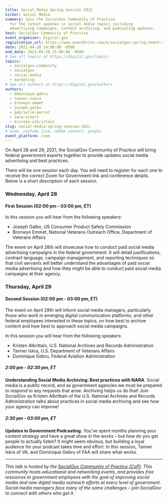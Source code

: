 ```yaml
---
title: Social Media Spring Session 2021
kicker: Social Media
summary: Join the SocialGov Community of Practice
  for the latest updates in social media topics including
  advertising campaigns, content archiving, and podcasting updates.
host: SocialGov Community of Practice
event_organizer: Digital.gov
registration_url: https://www.eventbrite.com/e/socialgov-spring-event-2021-tickets-151530260087
date: 2021-04-28 14:00:00 -0500
end_date: 2021-04-29 15:00:00 -0500
# See all topics at https://digital.gov/topics
topics:
  - socialgov-community
  - socialgov
  - social-media
  - marketing
# See all authors at https://digital.gov/authors
authors:
  - dominique-gebru
  - tanner-iskra
  - bronwyn-emmet
  - joseph-galbo
  - gabrielle-perret
  - sara-eckert
  - kristen-albrittain
slug: social-media-spring-session-2021
# zoom, youtube_live, adobe_connect, google
event_platform: zoom
---
```

On April 28 and 29, 2021, the SocialGov Community of Practice will bring federal government experts together to provide updates social media advertising and best practices.

There will be one session each day. You will need to register for each one to receive the correct Zoom for Government link and conference details. Below is a short description of each session.

### Wednesday, April 28

#### First Session (02:00 pm - 03:00 pm, ET)

In this session you will hear from the following speakers:

* Joseph Galbo, US Consumer Product Safety Commission
* Bronwyn Emmet, National Veterans Outreach Office, Department of Veterans Affairs

The event on April 28th will showcase how to conduct paid social media advertising campaigns in the federal government. It will detail justifications, contract language, campaign management, and reporting techniques so that civil servants will better understand the advantages of paid social media advertising and how they might be able to conduct paid social media campaigns at their agency.

### Thursday, April 29

#### Second Session (02:00 pm - 03:00 pm, ET)

The event on April 29th will inform social media managers, particularly those who work in emerging digital communication platforms, and other federal employees interested in these topics, on how best to archive content and how best to approach social media campaigns.

In this session you will hear from the following speakers:

* Kristen Albrittain,  U.S. National Archives and Records Administration
* Tanner Iskra, U.S. Department of Veterans Affairs
* Dominique Gebru, Federal Aviation Administration

##### 2:00 pm - 02:30 pm, ET

**Understanding Social Media Archiving: Best practices with NARA**. Social media is a public record, and as government agencies we must be prepared to respond to any requests that arise. Archiving helps us do that! Join SocialGov as Kristen Albrittain of the U.S. National Archives and Records Administration talks about practices in social media archiving and see how your agency can improve!

##### 2:30 pm - 03:00 pm, ET

**Updates in Government Podcasting.** You’ve spent months planning your content strategy and have a great show in the works – but how do you get people to actually listen? It might seem obvious, but building a loyal audience for your podcast takes time and effort. In this session, Tanner Iskra of VA, and Dominique Gebru of FAA will share what works.
- - -

*This talk is hosted by the [SocialGov Community of Practice (CoP)](https://digital.gov/communities/social-media/). This community hosts educational and networking events, and provides free resources to government employees with the goal of improving social media and new digital media outreach efforts at every level of government. Social media managers face many of the same challenges – join SocialGov to connect with others who get it.*
